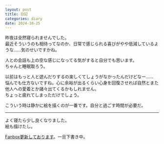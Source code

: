 ```yaml
---
layout: post
title: 日記
categories: diary
date: 2024-10-25
---
```

昨夜は全然寝られませんでした。  
最近そういうのも相待ってなのか、日常で感じられる喜びがやや低減しているような……気のせいですかね。

人との会話も上の空な感じになってる気がすると自分でも思います。  
ちゃんと睡眠取ろう。

以前はもっと人と遊んだりするの楽しくてしょうがなかったんだけどなー……  
悩んでも仕方ないですね。心に余裕が出るくらい心身を回復させれば自然とまた他人への愛着とか諸々出てくるかもしれません。  
ちょっと疲れてしまっただけでしょう。

こういう時は静かに絵を描くのが一番です。自分と過ごす時間が必要だ。

---

よく寝たら少し良くなりました。  
絵も描けたし。

[Fanbox更新しております](https://pi-cho-n.fanbox.cc/posts/8769397)。一旦下書き中。
